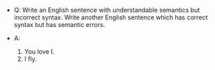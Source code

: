 - Q: Write an English sentence with understandable semantics but incorrect syntax. Write another English sentence which has correct syntax but has semantic errors.

- A:
    1. You love I.
    1. I fly.
